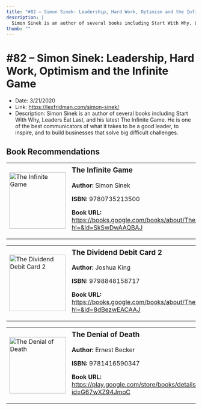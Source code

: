 ```yaml
---
title: "#82 – Simon Sinek: Leadership, Hard Work, Optimism and the Infinite Game"
description: |
  Simon Sinek is an author of several books including Start With Why, Leaders Eat Last, and his latest The Infinite Game. He is one of the best communicators of what it takes to be a good leader, to inspire, and to build businesses that solve big difficult challenges."
thumb: ""
---
```


# #82 – Simon Sinek: Leadership, Hard Work, Optimism and the Infinite Game

  - Date: 3/21/2020
  - Link: https://lexfridman.com/simon-sinek/
  - Description: Simon Sinek is an author of several books including Start With Why, Leaders Eat Last, and his latest The Infinite Game. He is one of the best communicators of what it takes to be a good leader, to inspire, and to build businesses that solve big difficult challenges.

## Book Recommendations

<table style="border: none;"><tr style="border: none;"><td style="border: none;"><img src="http://books.google.com/books/content?id=SkSwDwAAQBAJ&printsec=frontcover&img=1&zoom=1&edge=curl&source=gbs_api" alt="The Infinite Game" width="150" style="vertical-align: top;"></td><td style="border: none; vertical-align: top;"><h3 style='margin-top: 5'>The Infinite Game</h3><p><strong>Author:</strong> Simon Sinek</p><p><strong>ISBN:</strong> 9780735213500</p><p><strong>Book URL:</strong> <a href="https://books.google.com/books/about/The_Infinite_Game.html?hl=&id=SkSwDwAAQBAJ">https://books.google.com/books/about/The_Infinite_Game.html?hl=&id=SkSwDwAAQBAJ</a></p></td></tr></table>
<table style="border: none;"><tr style="border: none;"><td style="border: none;"><img src="http://books.google.com/books/content?id=8dBezwEACAAJ&printsec=frontcover&img=1&zoom=1&source=gbs_api" alt="The Dividend Debit Card 2" width="150" style="vertical-align: top;"></td><td style="border: none; vertical-align: top;"><h3 style='margin-top: 5'>The Dividend Debit Card 2</h3><p><strong>Author:</strong> Joshua King</p><p><strong>ISBN:</strong> 9798848158717</p><p><strong>Book URL:</strong> <a href="https://books.google.com/books/about/The_Dividend_Debit_Card_2.html?hl=&id=8dBezwEACAAJ">https://books.google.com/books/about/The_Dividend_Debit_Card_2.html?hl=&id=8dBezwEACAAJ</a></p></td></tr></table>
<table style="border: none;"><tr style="border: none;"><td style="border: none;"><img src="http://books.google.com/books/content?id=G67wXZ94JmoC&printsec=frontcover&img=1&zoom=1&edge=curl&source=gbs_api" alt="The Denial of Death" width="150" style="vertical-align: top;"></td><td style="border: none; vertical-align: top;"><h3 style='margin-top: 5'>The Denial of Death</h3><p><strong>Author:</strong> Ernest Becker</p><p><strong>ISBN:</strong> 9781416590347</p><p><strong>Book URL:</strong> <a href="https://play.google.com/store/books/details?id=G67wXZ94JmoC">https://play.google.com/store/books/details?id=G67wXZ94JmoC</a></p></td></tr></table>
